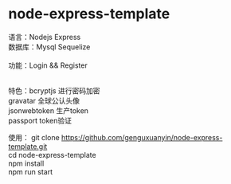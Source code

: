 # node-express-template

语言：Nodejs Express<br>
数据库：Mysql Sequelize<br><br>
功能：Login && Register<br><br>

特色：bcryptjs 进行密码加密<br>
     gravatar 全球公认头像<br>
     jsonwebtoken 生产token<br>
     passport token验证<br>

使用：
git clone https://github.com/genguxuanyin/node-express-template.git<br>
cd node-express-template<br>
npm install<br>
npm run start<br>
     
